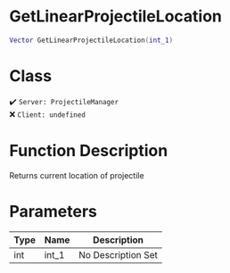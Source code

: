 # GetLinearProjectileLocation
```lua
Vector GetLinearProjectileLocation(int_1)
```
# Class
✔️ `Server: ProjectileManager`  
❌ `Client: undefined`  

# Function Description
Returns current location of projectile
# Parameters
Type|Name|Description
--|--|--
int|int_1|No Description Set
